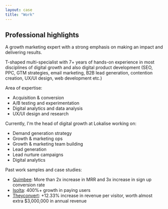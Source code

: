 ```yaml
---
layout: case
title: "Work"
---
```


## Professional highlights ##

A growth marketing expert with a strong emphasis on making an impact and delivering results. 

T-shaped multi-specialist with 7+ years of hands-on experience in most disciplines of digital growth and also digital product development (SEO, PPC, GTM strategies, email marketing, B2B lead generation, contention creation, UX/UI design, web development etc.)

Area of expertise:
- Acquisition & conversion
- A/B testing and experimentation
- Digital analytics and data analysis
- UX/UI design and research

Currently, I'm the head of digital growth at Lokalise working on:

- Demand generation strategy 
- Growth & marketing ops
- Growth & marketing team building
- Lead generation
- Lead nurture campaigns
- Digital analytics

Past work samples and case studies:

* [Quimbee](https://www.emilsw.com/case-studies/quimbee): More than 2x increase in MRR and 3x increase in sign up conversion rate 
* [Isolta](https://www.emilsw.com/case-studies/isolta): 400%+ growth in paying users 
* [Theyconvert](https://www.emilsw.com/case-studies/theyconvert): +12.33% increase in revenue per visitor, worth almost extra $3,000,000 in annual revenue 


